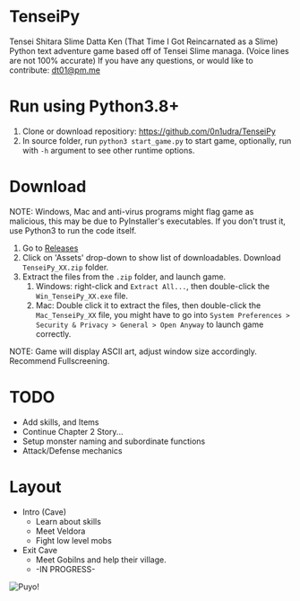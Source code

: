 # TenseiPy

Tensei Shitara Slime Datta Ken (That Time I Got Reincarnated as a Slime)
Python text adventure game based off of Tensei Slime managa. (Voice lines are not 100% accurate)
If you have any questions, or would like to contribute: dt01@pm.me

# Run using Python3.8+
1. Clone or download repositiory: https://github.com/0n1udra/TenseiPy
2. In source folder, run `python3 start_game.py` to start game, optionally, run with `-h` argument to see other runtime options.

# Download
NOTE: Windows, Mac and anti-virus programs might flag game as malicious, this may be due to PyInstaller's executables. If you don't trust it, use Python3 to run the code itself.

1. Go to [Releases](https://github.com/dthomas550/TenseiPy/releases) 
2. Click on 'Assets' drop-down to show list of downloadables. Download `TenseiPy_XX.zip` folder.
3. Extract the files from the `.zip` folder, and launch game.
    1. Windows: right-click and `Extract All...`, then double-click the `Win_TenseiPy_XX.exe` file.
    2. Mac: Double click it to extract the files, then double-click the `Mac_TenseiPy_XX` file, you might have to go into `System Preferences > Security & Privacy > General > Open Anyway` to launch game correctly.

NOTE: Game will display ASCII art, adjust window size accordingly. Recommend Fullscreening.

# TODO
- Add skills, and Items
- Continue Chapter 2 Story...
- Setup monster naming and subordinate functions
- Attack/Defense mechanics


# Layout
- Intro (Cave)
  - Learn about skills
  - Meet Veldora
  - Fight low level mobs
- Exit Cave
  - Meet Gobilns and help their village.
  - -IN PROGRESS-
  
  
![Puyo!](https://vignette.wikia.nocookie.net/tensei-shitara-slime-datta-ken/images/3/34/Rimuru_Slime_Anime.png/revision/latest?cb=20180922214304)
